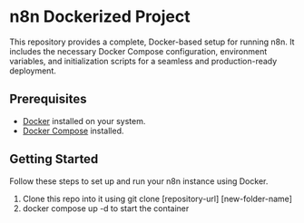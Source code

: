# n8n Dockerized Project

This repository provides a complete, Docker-based setup for running n8n. It includes the necessary Docker Compose configuration, environment variables, and initialization scripts for a seamless and production-ready deployment.

## Prerequisites

*   [Docker](https://www.docker.com/get-started) installed on your system.
*   [Docker Compose](https://docs.docker.com/compose/install/) installed.

## Getting Started

Follow these steps to set up and run your n8n instance using Docker.

1. Clone this repo into it using git clone [repository-url] [new-folder-name]
2. docker compose up -d to start the container
